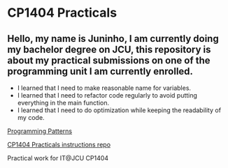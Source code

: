 # CP1404 Practicals
## Hello, my name is Juninho, I am currently doing my bachelor degree on JCU, this repository is about my practical submissions on one of the programming unit I am currently enrolled. 
- I learned that I need to make reasonable name for variables.
- I learned that I need to refactor code regularly to avoid putting everything in the main function.
- I learned that I need to do optimization while keeping the readability of my code.

[Programming Patterns](https://daringfireball.net/projects/markdown/syntax/)

[CP1404 Practicals instructions repo](https://github.com/CP1404/Practicals)

Practical work for IT@JCU CP1404
